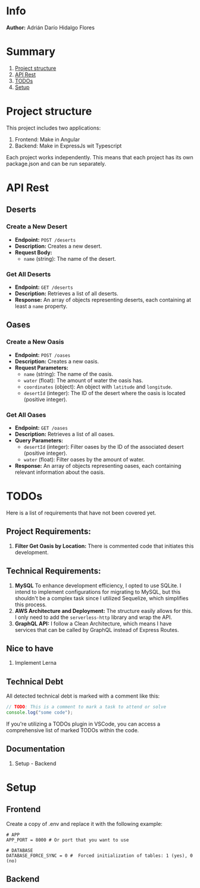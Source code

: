 # Info

**Author:** Adrián Darío Hidalgo Flores

# Summary

1. [Project structure](#project-structure)
2. [API Rest](#api-rest)
3. [TODOs](#todos)
4. [Setup](#setup)

# Project structure

This project includes two applications:

1. Frontend: Make in Angular
2. Backend: Make in ExpressJs wit Typescript

Each project works independently. This means that each project has its own package.json and can be run separately.

# API Rest

## Deserts

### Create a New Desert

- **Endpoint:** `POST /deserts`
- **Description:** Creates a new desert.
- **Request Body:**
  - `name` (string): The name of the desert.

### Get All Deserts

- **Endpoint:** `GET /deserts`
- **Description:** Retrieves a list of all deserts.
- **Response:** An array of objects representing deserts, each containing at least a `name` property.

## Oases

### Create a New Oasis

- **Endpoint:** `POST /oases`
- **Description:** Creates a new oasis.
- **Request Parameters:**
  - `name` (string): The name of the oasis.
  - `water` (float): The amount of water the oasis has.
  - `coordinates` (object): An object with `latitude` and `longitude`.
  - `desertId` (integer): The ID of the desert where the oasis is located (positive integer).

### Get All Oases

- **Endpoint:** `GET /oases`
- **Description:** Retrieves a list of all oases.
- **Query Parameters:**
  - `desertId` (integer): Filter oases by the ID of the associated desert (positive integer).
  - `water` (float): Filter oases by the amount of water.
- **Response:** An array of objects representing oases, each containing relevant information about the oasis.

# TODOs

Here is a list of requirements that have not been covered yet.

## Project Requirements:

1. **Filter Get Oasis by Location:** There is commented code that initiates this development.

## Technical Requirements:

1. **MySQL** To enhance development efficiency, I opted to use SQLite. I intend to implement configurations for migrating to MySQL, but this shouldn't be a complex task since I utilized Sequelize, which simplifies this process.
2. **AWS Architecture and Deployment:** The structure easily allows for this. I only need to add the `serverless-http` library and wrap the API.
3. **GraphQL API:** I follow a Clean Architecture, which means I have services that can be called by GraphQL instead of Express Routes.

## Nice to have

1. Implement Lerna

## Technical Debt

All detected technical debt is marked with a comment like this:

```javascript
// TODO: This is a comment to mark a task to attend or solve
console.log("some code");
```

If you're utilizing a TODOs plugin in VSCode, you can access a comprehensive list of marked TODOs within the code.

## Documentation

1. Setup - Backend

# Setup

## Frontend

Create a copy of .env and replace it with the following example:

```
# APP
APP_PORT = 8000 # Or port that you want to use

# DATABASE
DATABASE_FORCE_SYNC = 0 #  Forced initialization of tables: 1 (yes), 0 (no)
```

## Backend
